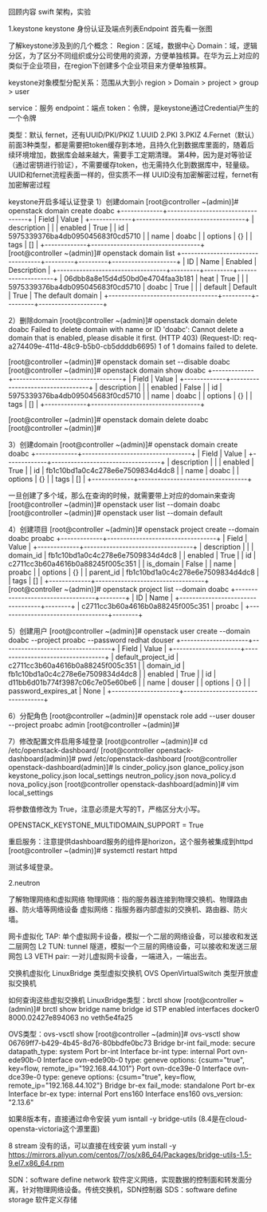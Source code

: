 回顾内容
swift
架构，实验

1.keystone
keystone 身份认证及端点列表Endpoint
首先看一张图

了解keystone涉及到的几个概念：
Region：区域，数据中心
Domain：域，逻辑分区，为了区分不同组织或分公司使用的资源，方便单独核算。在华为云上对应的类似于企业项目，在region下创建多个企业项目来方便单独核算。

keystone对象模型分配关系：范围从大到小
region > Domain > project > group > user 

service：服务
endpoint：端点
token：令牌，是keystone通过Credential产生的一个令牌

类型：默认 fernet，还有UUID/PKI/PKIZ
1.UUID
2.PKI
3.PKIZ
4.Fernet（默认）
前面3种类型，都是需要把token缓存到本地，且持久化到数据库里面的，随着后续环境增加，数据库会越来越大，需要手工定期清理。
第4种，因为是对等验证（通过密钥进行验证），不需要缓存token，也无需持久化到数据库中，轻量级。
UUID和fernet流程表面一样的，但实质不一样
UUID没有加密解密过程，fernet有加密解密过程

keystone开启多域认证登录
1）创建domain
[root@controller ~(admin)]# openstack domain create doabc
+-------------+----------------------------------+
| Field       | Value                            |
+-------------+----------------------------------+
| description |                                  |
| enabled     | True                             |
| id          | 5975339376ba4db095045683f0cd5710 |
| name        | doabc                            |
| options     | {}                               |
| tags        | []                               |
+-------------+----------------------------------+
[root@controller ~(admin)]# openstack domain list
+----------------------------------+---------+---------+--------------------+
| ID                               | Name    | Enabled | Description        |
+----------------------------------+---------+---------+--------------------+
| 06dbb8a8e15d4d50bd0e4704faa3b181 | heat    | True    |                    |
| 5975339376ba4db095045683f0cd5710 | doabc   | True    |                    |
| default                          | Default | True    | The default domain |
+----------------------------------+---------+---------+--------------------+


2）删除domain
[root@controller ~(admin)]# openstack domain delete doabc
Failed to delete domain with name or ID 'doabc': Cannot delete a domain that is enabled, please disable it first. (HTTP 403) (Request-ID: req-a274409e-411d-48c9-b5b0-cb5ddddb6695)
1 of 1 domains failed to delete.

[root@controller ~(admin)]# openstack domain set --disable doabc
[root@controller ~(admin)]# openstack domain show doabc
+-------------+----------------------------------+
| Field       | Value                            |
+-------------+----------------------------------+
| description |                                  |
| enabled     | False                            |
| id          | 5975339376ba4db095045683f0cd5710 |
| name        | doabc                            |
| options     | {}                               |
| tags        | []                               |
+-------------+----------------------------------+

[root@controller ~(admin)]# openstack domain delete doabc
[root@controller ~(admin)]#

3）创建domain
[root@controller ~(admin)]# openstack domain create doabc
+-------------+----------------------------------+
| Field       | Value                            |
+-------------+----------------------------------+
| description |                                  |
| enabled     | True                             |
| id          | fb1c10bd1a0c4c278e6e7509834d4dc8 |
| name        | doabc                            |
| options     | {}                               |
| tags        | []                               |
+-------------+----------------------------------+

一旦创建了多个域，那么在查询的时候，就需要带上对应的domain来查询
[root@controller ~(admin)]# openstack user list --domain doabc
[root@controller ~(admin)]# openstack user list --domain default

4）创建项目
[root@controller ~(admin)]# openstack project create --domain doabc proabc
+-------------+----------------------------------+
| Field       | Value                            |
+-------------+----------------------------------+
| description |                                  |
| domain_id   | fb1c10bd1a0c4c278e6e7509834d4dc8 |
| enabled     | True                             |
| id          | c2711cc3b60a4616b0a88245f005c351 |
| is_domain   | False                            |
| name        | proabc                           |
| options     | {}                               |
| parent_id   | fb1c10bd1a0c4c278e6e7509834d4dc8 |
| tags        | []                               |
+-------------+----------------------------------+
[root@controller ~(admin)]# openstack project list --domain doabc
+----------------------------------+--------+
| ID                               | Name   |
+----------------------------------+--------+
| c2711cc3b60a4616b0a88245f005c351 | proabc |
+----------------------------------+--------+

5）创建用户
[root@controller ~(admin)]# openstack user create --domain doabc --project proabc --password redhat douser
+---------------------+----------------------------------+
| Field               | Value                            |
+---------------------+----------------------------------+
| default_project_id  | c2711cc3b60a4616b0a88245f005c351 |
| domain_id           | fb1c10bd1a0c4c278e6e7509834d4dc8 |
| enabled             | True                             |
| id                  | d11bb6d01b774f3987c06c7e05e60be6 |
| name                | douser                           |
| options             | {}                               |
| password_expires_at | None                             |
+---------------------+----------------------------------+

6）分配角色
[root@controller ~(admin)]# openstack role add --user douser --project proabc admin
[root@controller ~(admin)]#

7）修改配置文件启用多域登录
[root@controller ~(admin)]# cd /etc/openstack-dashboard/
[root@controller openstack-dashboard(admin)]# pwd
/etc/openstack-dashboard
[root@controller openstack-dashboard(admin)]# ls
cinder_policy.json  glance_policy.json  keystone_policy.json  local_settings  neutron_policy.json  nova_policy.d  nova_policy.json
[root@controller openstack-dashboard(admin)]# vim local_settings

将参数值修改为 True，注意必须是大写的T，严格区分大小写。

OPENSTACK_KEYSTONE_MULTIDOMAIN_SUPPORT = True

重启服务：注意提供dashboard服务的组件是horizon，这个服务被集成到httpd
[root@controller ~(admin)]# systemctl restart httpd

测试多域登录。

2.neutron

了解物理网络和虚拟网络
物理网络：指的服务器连接到物理交换机、物理路由器、防火墙等网络设备
虚拟网络：指服务器内部虚拟的交换机、路由器、防火墙。

网卡虚拟化
TAP: 单个虚拟网卡设备，模拟一个二层的网络设备，可以接收和发送二层网包 L2
TUN: tunnel 隧道，模拟一个三层的网络设备，可以接收和发送三层网包 L3
VETH pair: 一对儿虚拟网卡设备，一端进入，一端出去。

交换机虚拟化
LinuxBridge 类型虚拟交换机
OVS OpenVirtualSwitch 类型开放虚拟交换机

如何查询这些虚拟交换机
LinuxBridge类型：brctl show
[root@controller ~(admin)]# brctl show
bridge name     bridge id               STP enabled     interfaces
docker0         8000.02427e894063       no              veth5e4fa25

OVS类型：ovs-vsctl show
[root@controller ~(admin)]# ovs-vsctl show
06769ff7-b429-4b45-8d76-80bbdfe0bc73
    Bridge br-int
        fail_mode: secure
        datapath_type: system
        Port br-int
            Interface br-int
                type: internal
        Port ovn-ede90b-0
            Interface ovn-ede90b-0
                type: geneve
                options: {csum="true", key=flow, remote_ip="192.168.44.101"}
        Port ovn-dce39e-0
            Interface ovn-dce39e-0
                type: geneve
                options: {csum="true", key=flow, remote_ip="192.168.44.102"}
    Bridge br-ex
        fail_mode: standalone
        Port br-ex
            Interface br-ex
                type: internal
        Port ens160
            Interface ens160
    ovs_version: "2.13.6"

如果8版本有，直接通过命令安装
yum isntall -y bridge-utils (8.4是在cloud-opensta-victoria这个源里面)

8 stream 没有的话，可以直接在线安装
yum install -y https://mirrors.aliyun.com/centos/7/os/x86_64/Packages/bridge-utils-1.5-9.el7.x86_64.rpm

SDN：software define network 软件定义网络，实现数据的控制面和转发面分离，针对物理网络设备。传统交换机，SDN控制器
SDS：software define storage 软件定义存储



